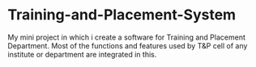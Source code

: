 # Training-and-Placement-System
My mini project in which i create a software for Training and Placement Department. Most of the functions and features used
by T&P cell of any institute or department are integrated in this.

